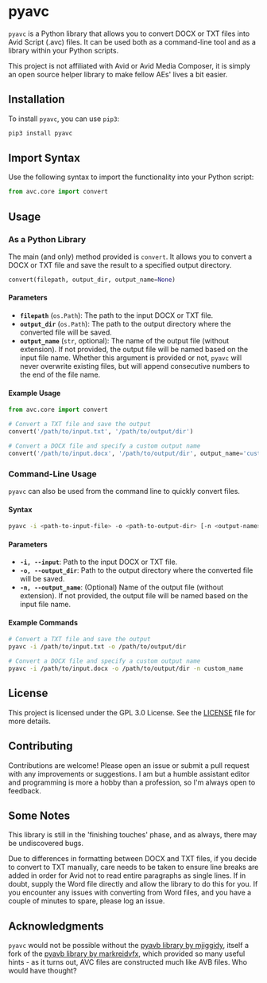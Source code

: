 # pyavc

`pyavc` is a Python library that allows you to convert DOCX or TXT files into Avid Script (.avc) files. It can be used both as a command-line tool and as a library within your Python scripts.

This project is not affiliated with Avid or Avid Media Composer, it is simply an open source helper library to make fellow AEs' lives a bit easier.

## Installation

To install `pyavc`, you can use `pip3`:

```bash
pip3 install pyavc
```

## Import Syntax

Use the following syntax to import the functionality into your Python script:

```python
from avc.core import convert
```

## Usage

### As a Python Library

The main (and only) method provided is `convert`. It allows you to convert a DOCX or TXT file and save the result to a specified output directory.

```python
convert(filepath, output_dir, output_name=None)
```

#### Parameters

- **`filepath`** (`os.Path`): The path to the input DOCX or TXT file.
- **`output_dir`** (`os.Path`): The path to the output directory where the converted file will be saved.
- **`output_name`** (`str`, optional): The name of the output file (without extension). If not provided, the output file will be named based on the input file name. Whether this argument is provided or not, `pyavc` will never overwrite existing files, but will append consecutive numbers to the end of the file name.

#### Example Usage

```python
from avc.core import convert

# Convert a TXT file and save the output
convert('/path/to/input.txt', '/path/to/output/dir')

# Convert a DOCX file and specify a custom output name
convert('/path/to/input.docx', '/path/to/output/dir', output_name='custom_name')
```

### Command-Line Usage

`pyavc` can also be used from the command line to quickly convert files.

#### Syntax

```bash
pyavc -i <path-to-input-file> -o <path-to-output-dir> [-n <output-name>]
```

#### Parameters

- **`-i, --input`**: Path to the input DOCX or TXT file.
- **`-o, --output_dir`**: Path to the output directory where the converted file will be saved.
- **`-n, --output_name`**: (Optional) Name of the output file (without extension). If not provided, the output file will be named based on the input file name.

#### Example Commands

```bash
# Convert a TXT file and save the output
pyavc -i /path/to/input.txt -o /path/to/output/dir

# Convert a DOCX file and specify a custom output name
pyavc -i /path/to/input.docx -o /path/to/output/dir -n custom_name
```

## License

This project is licensed under the GPL 3.0 License. See the [LICENSE](LICENSE) file for more details.

## Contributing

Contributions are welcome! Please open an issue or submit a pull request with any improvements or suggestions. I am but a humble assistant editor and programming is more a hobby than a profession, so I'm always open to feedback.

## Some Notes

This library is still in the 'finishing touches' phase, and as always, there may be undiscovered bugs. 

Due to differences in formatting between DOCX and TXT files, if you decide to convert to TXT manually, care needs to be taken to ensure line breaks are added in order for Avid not to read entire paragraphs as single lines.  If in doubt, supply the Word file directly and allow the library to do this for you. If you encounter any issues with converting from Word files, and you have a couple of minutes to spare, please log an issue. 

## Acknowledgments

`pyavc` would not be possible without the [pyavb library by mjiggidy](https://github.com/mjiggidy/pyavb), itself a fork of the [pyavb library by markreidvfx](https://github.com/markreidvfx/pyavb), which provided so many useful hints - as it turns out, AVC files are constructed much like AVB files. Who would have thought?
